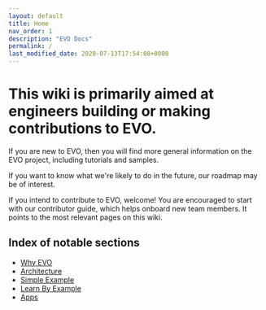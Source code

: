 ```yaml
---
layout: default
title: Home
nav_order: 1
description: "EVO Docs"
permalink: /
last_modified_date: 2020-07-13T17:54:08+0000
---
```


# This wiki is primarily aimed at engineers building or making contributions to EVO.

If you are new to EVO, then you will find more general information on the EVO project, including tutorials and samples.

If you want to know what we're likely to do in the future, our roadmap may be of interest.

If you intend to contribute to EVO, welcome! You are encouraged to start with our contributor guide, which helps onboard new team members. It points to the most relevant pages on this wiki.

## Index of notable sections

- [Why EVO](https://getevo.github.io/evo/docs/why-evo/)
- [Architecture](https://getevo.github.io/evo/docs/why-evo/)
- [Simple Example](https://getevo.github.io/evo/docs/why-evo/)
- [Learn By Example](https://getevo.github.io/evo/docs/examples/)
- [Apps](https://getevo.github.io/evo/docs/why-evo/)
